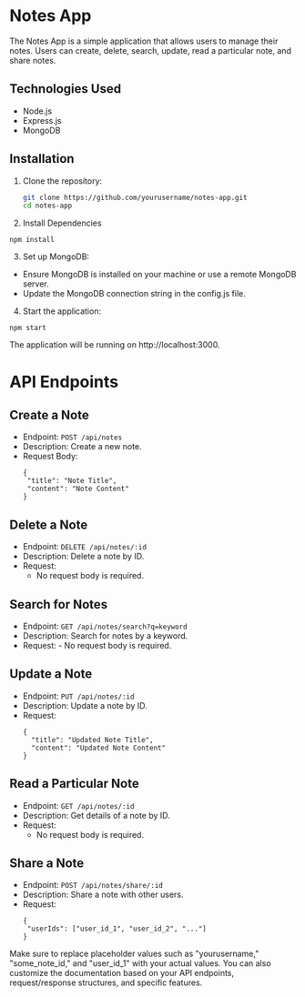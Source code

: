 # Notes App

The Notes App is a simple application that allows users to manage their notes. Users can create, delete, search, update, read a particular note, and share notes.

## Technologies Used

- Node.js
- Express.js
- MongoDB

## Installation

1. Clone the repository:

   ```bash
   git clone https://github.com/yourusername/notes-app.git
   cd notes-app
   ```
2. Install Dependencies
  ```
  npm install
  ```
3. Set up MongoDB:

  - Ensure MongoDB is installed on your machine or use a remote MongoDB server.
  - Update the MongoDB connection string in the config.js file.

4. Start the application:
  ```
  npm start
  ```
The application will be running on http://localhost:3000.

# API Endpoints
## Create a Note

 - Endpoint: `POST /api/notes`
 - Description: Create a new note.
 - Request Body:
   ```
   {
    "title": "Note Title",
    "content": "Note Content"
   }
   ```
## Delete a Note
   - Endpoint: `DELETE /api/notes/:id`
   - Description: Delete a note by ID.
   - Request:
        - No request body is required.

## Search for Notes

 - Endpoint: `GET /api/notes/search?q=keyword`
 - Description: Search for notes by a keyword.
 - Request:
        - No request body is required.

## Update a Note

  - Endpoint: `PUT /api/notes/:id`
  - Description: Update a note by ID.
  - Request:
    ```
    {
      "title": "Updated Note Title",
      "content": "Updated Note Content"
    }
    ```
## Read a Particular Note

   - Endpoint: `GET /api/notes/:id`
   - Description: Get details of a note by ID.
   - Request:
        - No request body is required.

## Share a Note

   - Endpoint: `POST /api/notes/share/:id`
   - Description: Share a note with other users.
   - Request:
     ```
     {
      "userIds": ["user_id_1", "user_id_2", "..."]
     }
     ```


Make sure to replace placeholder values such as "yourusername," "some_note_id," and "user_id_1" with your actual values. You can also customize the documentation based on your API endpoints, request/response structures, and specific features.
